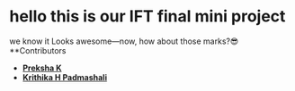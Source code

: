 # hello this is our IFT final mini project 
we know it Looks awesome—now, how about those marks?😎
    **Contributors
- **[Preksha K](https://github.com/preksha2204)**
- **[Krithika H Padmashali](https://github.com/KrithikaPadmashali)**
